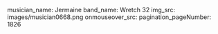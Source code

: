 musician_name: Jermaine
band_name: Wretch 32
img_src: images/musician0668.png
onmouseover_src: 
pagination_pageNumber: 1826